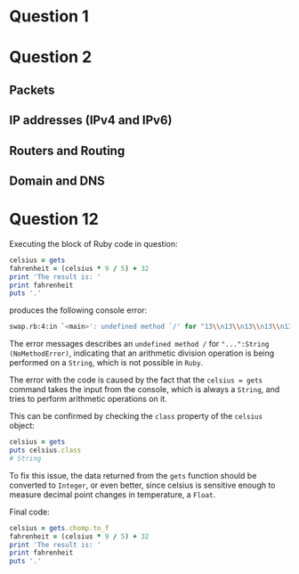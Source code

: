 # Question 1

# Question 2

## Packets

## IP addresses (IPv4 and IPv6)

## Routers and Routing

## Domain and DNS

# Question 12

Executing the block of Ruby code in question:

```ruby
celsius = gets
fahrenheit = (celsius * 9 / 5) + 32
print 'The result is: '
print fahrenheit
puts '.'
```

produces the following console error:

```bash
swap.rb:4:in `<main>': undefined method `/' for "13\\n13\\n13\\n13\\n13\\n13\\n13\\n13\\n13\\n":String (NoMethodError)
```

The error messages describes an `undefined method /` for `"...":String (NoMethodError)`, indicating that an arithmetic division operation is being performed on a `String`, which is not possible in `Ruby`.

The error with the code is caused by the fact that the `celsius = gets` command takes the input from the console, which is always a `String`, and tries to perform arithmetic operations on it.

This can be confirmed by checking the `class` property of the `celsius` object:

```ruby
celsius = gets
puts celsius.class
# String
```

To fix this issue, the data returned from the `gets` function should be converted to `Integer`, or even better, since celsius is sensitive enough to measure decimal point changes in temperature, a `Float`.

Final code:

```ruby
celsius = gets.chomp.to_f
fahrenheit = (celsius * 9 / 5) + 32
print 'The result is: '
print fahrenheit
puts '.'
```
